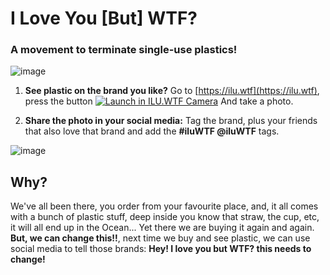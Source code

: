 # I Love You [But] WTF? 
### A movement to terminate single-use plastics!

![image](https://user-images.githubusercontent.com/5898506/200563082-4425a2de-fc12-47ab-acfc-dbf5693d9701.png)

1. **See plastic on the brand you like?** Go to [https://ilu.wtf](https://ilu.wtf), press the button  <a href="https://ilu.wtf/camera/index.html?v=1"><img src="https://img.shields.io/badge/ILU.WTF%20Camera-00B388?logo=DoIt&logoColor=fff&style=for-the-badge" alt="Launch in ILU.WTF Camera"></a> And take a photo.

2. **Share the photo in your social media:** Tag the brand, plus your friends that also love that brand and add the **#iluWTF @iluWTF** tags.


![image](https://user-images.githubusercontent.com/5898506/200548624-99f568f3-1e71-4143-8ab9-95cd3b40265f.png)


## Why?

We've all been there, you order from your favourite place, and, it all comes with a bunch of plastic stuff, deep inside you know that straw, the cup, etc, it will all end up in the Ocean... Yet there we are buying it again and again. **But, we can change this!!**, next time we buy and see plastic, we can use social media to tell those brands: **Hey! I love you but WTF? this needs to change!**

